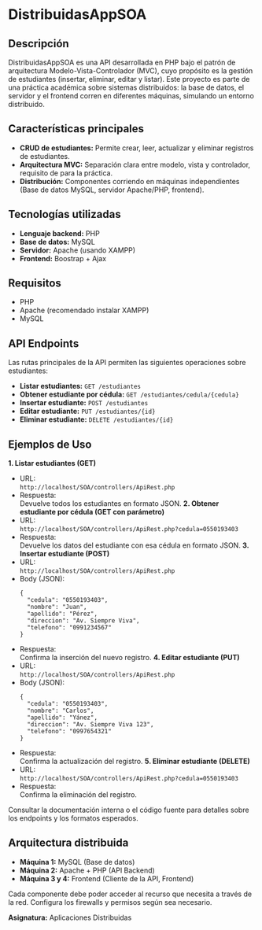 # DistribuidasAppSOA

## Descripción

DistribuidasAppSOA es una API desarrollada en PHP bajo el patrón de arquitectura Modelo-Vista-Controlador (MVC), cuyo propósito es la gestión de estudiantes (insertar, eliminar, editar y listar). Este proyecto es parte de una práctica académica sobre sistemas distribuidos: la base de datos, el servidor y el frontend corren en diferentes máquinas, simulando un entorno distribuido.

## Características principales

- **CRUD de estudiantes:** Permite crear, leer, actualizar y eliminar registros de estudiantes.
- **Arquitectura MVC:** Separación clara entre modelo, vista y controlador, requisito de para la práctica.
- **Distribución:** Componentes corriendo en máquinas independientes (Base de datos MySQL, servidor Apache/PHP, frontend).

## Tecnologías utilizadas

- **Lenguaje backend:** PHP
- **Base de datos:** MySQL
- **Servidor:** Apache (usando XAMPP)
- **Frontend:** Boostrap + Ajax

## Requisitos

- PHP 
- Apache (recomendado instalar XAMPP)
- MySQL

## API Endpoints

Las rutas principales de la API permiten las siguientes operaciones sobre estudiantes:

- **Listar estudiantes:** `GET /estudiantes`
- **Obtener estudiante por cédula:** `GET /estudiantes/cedula/{cedula}`  
- **Insertar estudiante:** `POST /estudiantes`
- **Editar estudiante:** `PUT /estudiantes/{id}`
- **Eliminar estudiante:** `DELETE /estudiantes/{id}`

## Ejemplos de Uso
**1. Listar estudiantes (GET)**
- URL:  
  `http://localhost/SOA/controllers/ApiRest.php`
- Respuesta:  
  Devuelve todos los estudiantes en formato JSON.
**2. Obtener estudiante por cédula (GET con parámetro)**
- URL:  
  `http://localhost/SOA/controllers/ApiRest.php?cedula=0550193403`
- Respuesta:  
  Devuelve los datos del estudiante con esa cédula en formato JSON.
**3. Insertar estudiante (POST)**
- URL:  
  `http://localhost/SOA/controllers/ApiRest.php`
- Body (JSON):  
  ```
  {
    "cedula": "0550193403",
    "nombre": "Juan",
    "apellido": "Pérez",
    "direccion": "Av. Siempre Viva",
    "telefono": "0991234567"
  }
  ```
- Respuesta:  
  Confirma la inserción del nuevo registro.
**4. Editar estudiante (PUT)**
- URL:  
  `http://localhost/SOA/controllers/ApiRest.php`
- Body (JSON):  
  ```
  {
    "cedula": "0550193403",
    "nombre": "Carlos",
    "apellido": "Yánez",
    "direccion": "Av. Siempre Viva 123",
    "telefono": "0997654321"
  }
  ```
- Respuesta:  
  Confirma la actualización del registro.
**5. Eliminar estudiante (DELETE)**
- URL:  
  `http://localhost/SOA/controllers/ApiRest.php?cedula=0550193403`
- Respuesta:  
  Confirma la eliminación del registro.

Consultar la documentación interna o el código fuente para detalles sobre los endpoints y los formatos esperados.

## Arquitectura distribuida

- **Máquina 1:** MySQL (Base de datos)
- **Máquina 2:** Apache + PHP (API Backend)
- **Máquina 3 y 4:** Frontend (Cliente de la API, Frontend)

Cada componente debe poder acceder al recurso que necesita a través de la red. Configura los firewalls y permisos según sea necesario.
 
**Asignatura:** Aplicaciones Distribuidas
